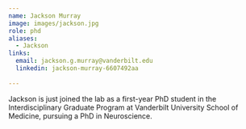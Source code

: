 ```yaml
---
name: Jackson Murray
image: images/jackson.jpg
role: phd
aliases:
  - Jackson
links:
  email: jackson.g.murray@vanderbilt.edu
  linkedin: jackson-murray-6607492aa
   
---
```

Jackson is just joined the lab as a first-year PhD student in the Interdisciplinary Graduate Program at Vanderbilt University School of Medicine, pursuing a PhD in Neuroscience.



